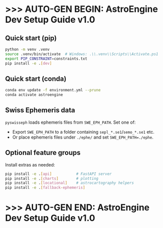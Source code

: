 # >>> AUTO-GEN BEGIN: AstroEngine Dev Setup Guide v1.0
## Quick start (pip)
```bash
python -m venv .venv
source .venv/bin/activate  # Windows: .\\.venv\\Scripts\\Activate.ps1
export PIP_CONSTRAINT=constraints.txt
pip install -e .[dev]
```

## Quick start (conda)

```bash
conda env update -f environment.yml --prune
conda activate astroengine
```

## Swiss Ephemeris data

`pyswisseph` loads ephemeris files from `SWE_EPH_PATH`. Set one of:

* Export `SWE_EPH_PATH` to a folder containing `sepl_*.se1`/`semo_*.se1` etc.
* Or place ephemeris files under `./ephe/` and set `SWE_EPH_PATH=./ephe`.

## Optional feature groups

Install extras as needed:

```bash
pip install -e .[api]           # FastAPI server
pip install -e .[charts]        # plotting
pip install -e .[locational]    # astrocartography helpers
pip install -e .[fallback-ephemeris]
```

# >>> AUTO-GEN END: AstroEngine Dev Setup Guide v1.0
